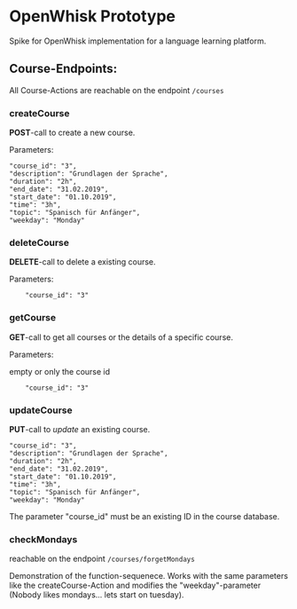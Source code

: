 # OpenWhisk Prototype
Spike for OpenWhisk implementation for a language learning platform.

## Course-Endpoints:
All Course-Actions are reachable on the endpoint `/courses `
### createCourse
**POST**-call to create a new course.
 
 Parameters:

    "course_id": "3",
    "description": "Grundlagen der Sprache",
    "duration": "2h",
    "end_date": "31.02.2019",
    "start_date": "01.10.2019",
    "time": "3h",
    "topic": "Spanisch für Anfänger",
    "weekday": "Monday"

### deleteCourse
**DELETE**-call to delete a existing course. 

Parameters:

`    "course_id": "3"`
### getCourse
**GET**-call to get all courses or the details of a specific course.

Parameters:

empty or only the course id

`    "course_id": "3"`

### updateCourse
**PUT**-call to _update_ an existing course.

    "course_id": "3",                               
    "description": "Grundlagen der Sprache",
    "duration": "2h",
    "end_date": "31.02.2019",
    "start_date": "01.10.2019",
    "time": "3h",
    "topic": "Spanisch für Anfänger",
    "weekday": "Monday"

The parameter "course_id" must be an existing ID in the course database. 

### checkMondays
reachable on the endpoint `/courses/forgetMondays`

Demonstration of the function-sequenece. Works with the same parameters like the createCourse-Action and modifies the "weekday"-parameter (Nobody likes mondays... lets start on tuesday). 